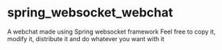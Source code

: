 # spring_websocket_webchat
A webchat made using Spring websocket framework
Feel free to copy it, modify it, distribute it and do whatever you want with it
